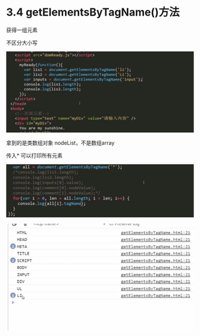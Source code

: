 # 3.4 getElementsByTagName()方法



获得一组元素



不区分大小写



![image-20210706052619592](../../image/image-20210706052619592.png)



拿到的是类数组对象 nodeList，不是数组array



传入* 可以打印所有元素

![image-20210706052858187](../../image/image-20210706052858187.png)





![image-20210706052913408](../../image/image-20210706052913408.png)







